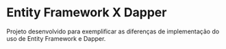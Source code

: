 # Entity Framework X Dapper

Projeto desenvolvido para exemplificar as diferenças de implementação do uso de Entity Framework e Dapper.
